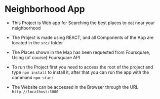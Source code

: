 # Neighborhood App

- This Project is Web app for Searching the best places to eat near your neighborhood

- The Project is made using REACT, and all Components of the App are located in the `src/` folder

- The Places shown in the Map has been requested from Foursquare, Using (of course) Foursquare API

- To run the Project first you need to access the root of the project and type `npm install` to install it, after that you can run the app with the command `npm start`

- The Website can be accessed in the Browser through the URL `http://localhost:3000`